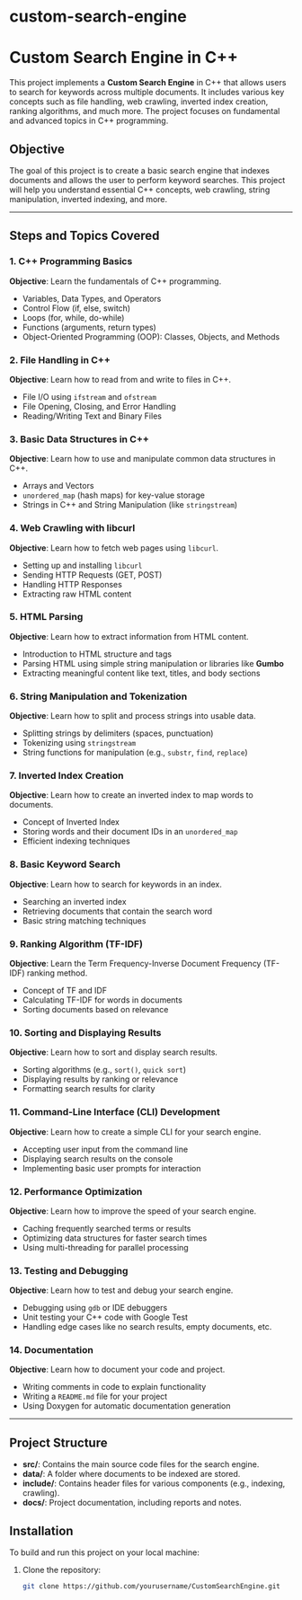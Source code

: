 # custom-search-engine

# Custom Search Engine in C++

This project implements a **Custom Search Engine** in C++ that allows users to search for keywords across multiple documents. It includes various key concepts such as file handling, web crawling, inverted index creation, ranking algorithms, and much more. The project focuses on fundamental and advanced topics in C++ programming.

## Objective
The goal of this project is to create a basic search engine that indexes documents and allows the user to perform keyword searches. This project will help you understand essential C++ concepts, web crawling, string manipulation, inverted indexing, and more.

---

## Steps and Topics Covered

### 1. **C++ Programming Basics**
   **Objective**: Learn the fundamentals of C++ programming.
   - Variables, Data Types, and Operators
   - Control Flow (if, else, switch)
   - Loops (for, while, do-while)
   - Functions (arguments, return types)
   - Object-Oriented Programming (OOP): Classes, Objects, and Methods

### 2. **File Handling in C++**
   **Objective**: Learn how to read from and write to files in C++.
   - File I/O using `ifstream` and `ofstream`
   - File Opening, Closing, and Error Handling
   - Reading/Writing Text and Binary Files

### 3. **Basic Data Structures in C++**
   **Objective**: Learn how to use and manipulate common data structures in C++.
   - Arrays and Vectors
   - `unordered_map` (hash maps) for key-value storage
   - Strings in C++ and String Manipulation (like `stringstream`)

### 4. **Web Crawling with libcurl**
   **Objective**: Learn how to fetch web pages using `libcurl`.
   - Setting up and installing `libcurl`
   - Sending HTTP Requests (GET, POST)
   - Handling HTTP Responses
   - Extracting raw HTML content

### 5. **HTML Parsing**
   **Objective**: Learn how to extract information from HTML content.
   - Introduction to HTML structure and tags
   - Parsing HTML using simple string manipulation or libraries like **Gumbo**
   - Extracting meaningful content like text, titles, and body sections

### 6. **String Manipulation and Tokenization**
   **Objective**: Learn how to split and process strings into usable data.
   - Splitting strings by delimiters (spaces, punctuation)
   - Tokenizing using `stringstream`
   - String functions for manipulation (e.g., `substr`, `find`, `replace`)

### 7. **Inverted Index Creation**
   **Objective**: Learn how to create an inverted index to map words to documents.
   - Concept of Inverted Index
   - Storing words and their document IDs in an `unordered_map`
   - Efficient indexing techniques

### 8. **Basic Keyword Search**
   **Objective**: Learn how to search for keywords in an index.
   - Searching an inverted index
   - Retrieving documents that contain the search word
   - Basic string matching techniques

### 9. **Ranking Algorithm (TF-IDF)**
   **Objective**: Learn the Term Frequency-Inverse Document Frequency (TF-IDF) ranking method.
   - Concept of TF and IDF
   - Calculating TF-IDF for words in documents
   - Sorting documents based on relevance

### 10. **Sorting and Displaying Results**
   **Objective**: Learn how to sort and display search results.
   - Sorting algorithms (e.g., `sort()`, `quick sort`)
   - Displaying results by ranking or relevance
   - Formatting search results for clarity

### 11. **Command-Line Interface (CLI) Development**
   **Objective**: Learn how to create a simple CLI for your search engine.
   - Accepting user input from the command line
   - Displaying search results on the console
   - Implementing basic user prompts for interaction

### 12. **Performance Optimization**
   **Objective**: Learn how to improve the speed of your search engine.
   - Caching frequently searched terms or results
   - Optimizing data structures for faster search times
   - Using multi-threading for parallel processing

### 13. **Testing and Debugging**
   **Objective**: Learn how to test and debug your search engine.
   - Debugging using `gdb` or IDE debuggers
   - Unit testing your C++ code with Google Test
   - Handling edge cases like no search results, empty documents, etc.

### 14. **Documentation**
   **Objective**: Learn how to document your code and project.
   - Writing comments in code to explain functionality
   - Writing a `README.md` file for your project
   - Using Doxygen for automatic documentation generation

---

## Project Structure

- **src/**: Contains the main source code files for the search engine.
- **data/**: A folder where documents to be indexed are stored.
- **include/**: Contains header files for various components (e.g., indexing, crawling).
- **docs/**: Project documentation, including reports and notes.

## Installation

To build and run this project on your local machine:

1. Clone the repository:
   ```bash
   git clone https://github.com/yourusername/CustomSearchEngine.git
